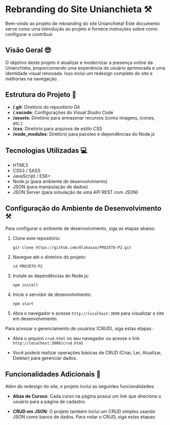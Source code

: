 # Rebranding do Site Unianchieta ⚒️

Bem-vindo ao projeto de rebranding do site Unianchieta! Este documento serve como uma introdução ao projeto e fornece instruções sobre como configurar e contribuir.

## Visão Geral 😎

O objetivo deste projeto é atualizar e modernizar a presença online da Unianchieta, proporcionando uma experiência de usuário aprimorada e uma identidade visual renovada. Isso inclui um redesign completo do site e melhorias na navegação.

## Estrutura do Projeto 🏨

- **/.git**: Diretório do repositório Git
- **/.vscode**: Configurações do Visual Studio Code
- **/assets**: Diretório para armazenar recursos (como imagens, ícones, etc.)
- **/css**: Diretório para arquivos de estilo CSS
- **/node_modules**: Diretório para pacotes e dependências do Node.js

## Tecnologias Utilizadas 💻

- HTML5
- CSS3 / SASS
- JavaScript / ES6+
- Node.js (para ambiente de desenvolvimento)
- JSON (para manipulação de dados)
- JSON Server (para simulação de uma API REST com JSON)

## Configuração do Ambiente de Desenvolvimento ⚒️

Para configurar o ambiente de desenvolvimento, siga as etapas abaixo:

1. Clone este repositório:

   ```
   git clone https://github.com/Olukasao/PROJETO-P2.git
   ```

2. Navegue até o diretório do projeto:

   ```
   cd PROJETO-P2
   ```

3. Instale as dependências do Node.js:

   ```
   npm install
   ```

4. Inicie o servidor de desenvolvimento:

   ```
   npm start
   ```

5. Abra o navegador e acesse `http://localhost:3000` para visualizar o site em desenvolvimento.


 Para acessar o gerenciamento de usuários (CRUD), siga estas etapas :

  - Abra o arquivo `crud.html` no seu navegador ou acesse o link `http://localhost:3000/crud.html`

  - Você poderá realizar operações básicas de CRUD (Criar, Ler, Atualizar, Deletar) para gerenciar dados.

## Funcionalidades Adicionais 🚀

Além do redesign do site, o projeto inclui as seguintes funcionalidades:

- **Abas de Cursos**: Cada curso na página possui um link que direciona o usuário para a página de cadastro.

- **CRUD em JSON**: O projeto também inclui um CRUD simples usando JSON como banco de dados. Para rodar o CRUD, siga estas etapas:
